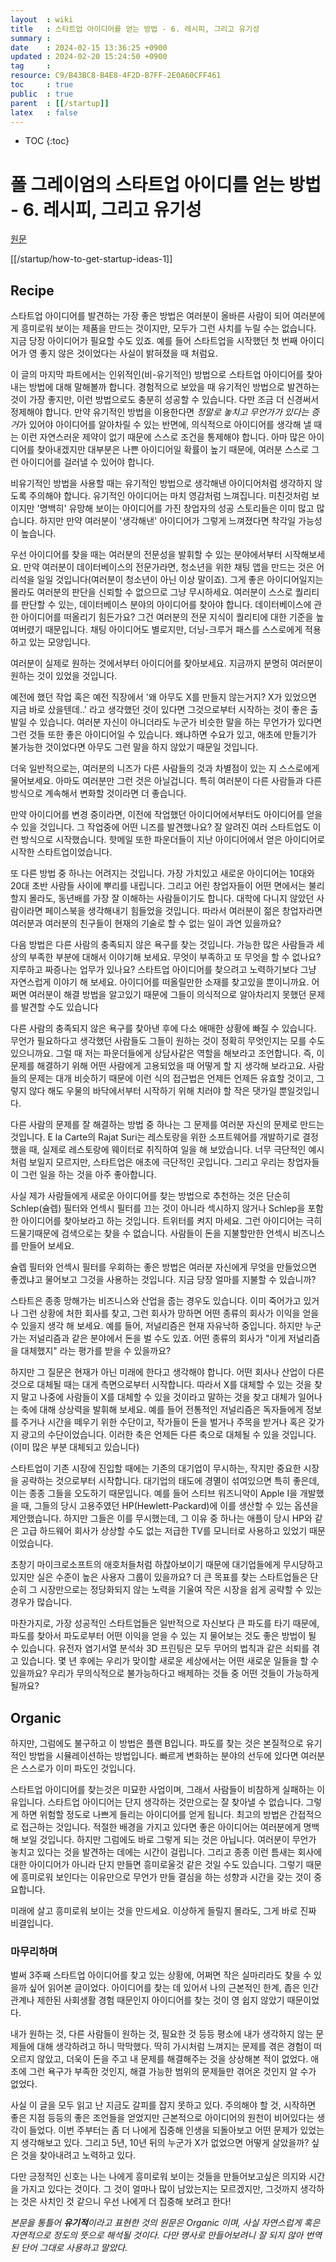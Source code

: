 ```yaml
---
layout  : wiki
title   : 스타트업 아이디어를 얻는 방법 - 6. 레시피, 그리고 유기성
summary : 
date    : 2024-02-15 13:36:25 +0900
updated : 2024-02-20 15:24:50 +0900
tag     : 
resource: C9/B43BC8-B4E8-4F2D-B7FF-2E0A60CFF461
toc     : true
public  : true
parent  : [[/startup]] 
latex   : false
---
```

* TOC
{:toc}

# 폴 그레이엄의 스타트업 아이디를 얻는 방법 - 6. 레시피, 그리고 유기성
[원문](https://www.paulgraham.com/startupideas.html)

[[/startup/how-to-get-startup-ideas-1]]

## Recipe

스타트업 아이디어를 발견하는 가장 좋은 방법은 여러분이 올바른 사람이 되어 여러분에게 흥미로워 보이는 제품을 만드는 것이지만, 모두가 그런 사치를 누릴 수는 없습니다. 지금 당장 아이디어가 필요할 수도 있죠. 예를 들어 스타트업을 시작했던 첫 번째 아이디어가 영 좋지 않은 것이었다는 사실이 밝혀졌을 때 처럼요.

이 글의 마지막 파트에서는 인위적인(비-유기적인) 방법으로 스타트업 아이디어를 찾아내는 방법에 대해 말해볼까 합니다. 경험적으로 보았을 때 유기적인 방법으로 발견하는 것이 가장 좋지만, 이런 방법으로도 충분히 성공할 수 있습니다. 다만 조금 더 신경써서 정제해야 합니다. 만약 유기적인 방법을 이용한다면 *정말로 놓치고 무언가가 있다는 증거*가 있어야 아이디어를 알아차릴 수 있는 반면에, 의식적으로 아이디어를 생각해 낼 때는 이런 자연스러운 제약이 없기 때문에 스스로 조건을 통제해야 합니다. 아마 많은 아이디어를 찾아내겠지만 대부분은 나쁜 아이디어일 확률이 높기 때문에, 여러분 스스로 그런 아이디어를 걸러낼 수 있어야 합니다.

비유기적인 방법을 사용할 때는 유기적인 방법으로 생각해낸 아이디어처럼 생각하지 않도록 주의해야 합니다. 유기적인 아이디어는 마치 영감처럼 느껴집니다. 미친것처럼 보이지만 '명백히' 유망해 보이는 아이디어를 가진 창업자의 성공 스토리들은 이미 많고 많습니다. 하지만 만약 여러분이 '생각해낸' 아이디어가 그렇게 느껴졌다면 착각일 가능성이 높습니다.  

우선 아이디어를 찾을 때는 여러분의 전문성을 발휘할 수 있는 분야에서부터 시작해보세요. 만약 여러분이 데이터베이스의 전문가라면, 청소년을 위한 채팅 앱을 만드는 것은 어리석을 일일 것입니다(여러분이 청소년이 아닌 이상 말이죠). 그게 좋은 아이디어일지는 몰라도 여러분의 판단을 신뢰할 수 없으므로 그냥 무시하세요. 여러분이 스스로 퀄리티를 판단할 수 있는, 데이터베이스 분야의 아이디어를 찾아야 합니다. 데이터베이스에 관한 아이디어를 떠올리기 힘든가요? 그건 여러분의 전문 지식이 퀄리티에 대한 기준을 높여버렸기 때문입니다. 채팅 아이디어도 별로지만, 더닝-크루거 패스를 스스로에게 적용하고 있는 모양입니다. 

여러분이 실제로 원하는 것에서부터 아이디어를 찾아보세요. 지금까지 분명히 여러분이 원하는 것이 있었을 것입니다.

예전에 했던 작업 혹은 예전 직장에서 '왜 아무도 X를 만들지 않는거지? X가 있었으면 지금 바로 샀을텐데..' 라고 생각했던 것이 있다면 그것으로부터 시작하는 것이 좋은 출발일 수 있습니다. 여러분 자신이 아니더라도 누군가 비슷한 말을 하는 무언가가 있다면 그런 것들 또한 좋은 아이디어일 수 있습니다. 왜냐하면 수요가 있고, 애초에 만들기가 불가능한 것이었다면 아무도 그런 말을 하지 않았기 때문일 것입니다. 

더욱 일반적으로는, 여러분의 니즈가 다른 사람들의 것과 차별점이 있는 지 스스로에게 물어보세요. 아마도 여러분만 그런 것은 아닐겁니다. 특히 여러분이 다른 사람들과 다른 방식으로 계속해서 변화할 것이라면 더 좋습니다.

만약 아이디어를 변경 중이라면, 이전에 작업했던 아이디어에서부터도 아이디어를 얻을 수 있을 것입니다. 그 작업중에 어떤 니즈를 발견했나요? 잘 알려진 여러 스타트업도 이런 방식으로 시작했습니다. 핫메일 또한 파운더들이 지난 아이디어에서 얻은 아이디어로 시작한 스타트업이었습니다.

또 다른 방법 중 하나는 어려지는 것입니다. 가장 가치있고 새로운 아이디어는 10대와 20대 초반 사람들 사이에 뿌리를 내립니다. 그리고 어린 창업자들이 어떤 면에서는 불리할지 몰라도, 동년배를 가장 잘 이해하는 사람들이기도 합니다. 대학에 다니지 않았던 사람이라면 페이스북을 생각해내기 힘들었을 것입니다. 따라서 여러분이 젊은 창업자라면 여러분과 여러분의 친구들이 현재의 기술로 할 수 없는 일이 과연 있을까요?

다음 방법은 다른 사람의 충족되지 않은 욕구를 찾는 것입니다. 가능한 많은 사람들과 세상의 부족한 부분에 대해서 이야기해 보세요. 무엇이 부족하고 또 무엇을 할 수 없나요? 지루하고 짜증나는 업무가 있나요? 스타트업 아이디어를 찾으려고 노력하기보다 그냥 자연스럽게 이야기 해 보세요. 아이디어를 떠올릴만한 소재를 찾고있을 뿐이니까요. 어쩌면 여러분이 해결 방법을 알고있기 때문에 그들이 의식적으로 알아차리지 못했던 문제를 발견할 수도 있습니다

다른 사람의 충족되지 않은 욕구를 찾아낸 후에 다소 애매한 상황에 빠질 수 있습니다. 무언가 필요하다고 생각했던 사람들도 그들이 원하는 것이 정확히 무엇인지는 모를 수도 있으니까요. 그럴 때 저는 파운더들에게 상담사같은 역할을 해보라고 조언합니다. 즉, 이 문제를 해결하기 위해 어떤 사람에게 고용되었을 때 어떻게 할 지 생각해 보라고요. 사람들의 문제는 대개 비슷하기 때문에 이런 식의 접근법은 언제든 언제든 유효할 것이고, 그렇지 않다 해도 우물의 바닥에서부터 시작하기 위해 치러야 할 작은 댓가일 뿐일것입니다. 

다른 사람의 문제를 잘 해결하는 방법 중 하나는 그 문제를 여러분 자신의 문제로 만드는 것입니다. E la Carte의 Rajat Suri는 레스토랑을 위한 소프트웨어를 개발하기로 결정했을 때, 실제로 레스토랑에 웨이터로 취직하여 일을 해 보았습니다. 너무 극단적인 예시처럼 보일지 모르지만, 스타트업은 애초에 극단적인 곳입니다. 그리고 우리는 창업자들이 그런 일을 하는 것을 아주 좋아합니다.

사실 제가 사람들에게 새로운 아이디어를 찾는 방법으로 추천하는 것은 단순히 Schlep(슐렙) 필터와 언섹시 필터를 끄는 것이 아니라 섹시하지 않거나 Schlep을 포함한 아이디어를 찾아보라고 하는 것입니다. 트위터를 켜지 마세요. 그런 아이디어는 극히 드물기때문에 검색으로는 찾을 수 없습니다. 사람들이 돈을 지불할만한 언섹시 비즈니스를 만들어 보세요.

슐렙 필터와 언섹시 필터를 우회하는 좋은 방법은 여러분 자신에게 무엇을 만들었으면 좋겠냐고 물어보고 그것을 사용하는 것입니다. 지금 당장 얼마를 지불할 수 있습니까?

스타트은 종종 망해가는 비즈니스와 산업을 줍는 경우도 있습니다. 이미 죽어가고 있거나 그런 상황에 처한 회사를 찾고, 그런 회사가 망하면 어떤 종류의 회사가 이익을 얻을 수 있을지 생각 해 보세요. 예를 들어, 저널리즘은 현재 자유낙하 중입니다. 하지만 누군가는 저널리즘과 같은 분야에서 돈을 벌 수도 있죠. 어떤 종류의 회사가 "이게 저널리즘을 대체했지" 라는 평가를 받을 수 있을까요?

하지만 그 질문은 현재가 아닌 미래에 한다고 생각해야 합니다. 어떤 회사나 산업이 다른 것으로 대체될 때는 대게 측면으로부터 시작합니다. 따라서 X를 대체할 수 있는 것을 찾지 말고 나중에 사람들이 X를 대체할 수 있을 것이라고 말하는 것을 찾고 대체가 일어나는 축에 대해 상상력을 발휘해 보세요. 예를 들어 전통적인 저널리즘은 독자들에게 정보를 주거나 시간을 떼우기 위한 수단이고, 작가들이 돈을 벌거나 주목을 받거나 혹은 갖가지 광고의 수단이었습니다. 이러한 축은 언제든 다른 축으로 대체될 수 있을 것입니다.(이미 많은 부분 대체되고 있습니다)

스타트업이 기존 시장에 진입할 때에는 기존의 대기업이 무시하는, 작지만 중요한 시장을 공략하는 것으로부터 시작합니다. 대기업의 태도에 경멸이 섞여있으면 특히 좋은데, 이는 종종 그들을 오도하기 때문입니다. 예를 들어 스티브 워즈니악이 Apple I을 개발했을 때, 그들의 당시 고용주였던 HP(Hewlett-Packard)에 이를 생산할 수 있는 옵션을 제안했습니다. 하지만 그들은 이를 무시했는데, 그 이유 중 하나는 애플이 당시 HP와 같은 고급 하드웨어 회사가 상상할 수도 없는 저급한 TV를 모니터로 사용하고 있었기 때문이었습니다.

초창기 마이크로소프트의 애호처들처럼 하찮아보이기 때문에 대기업들에게 무시당하고 있지만 실은 수준이 높은 사용자 그룹이 있을까요? 더 큰 목표를 찾는 스타트업들은 단순히 그 시장만으로는 정당화되지 않는 노력을 기울여 작은 시장을 쉽게 공략할 수 있는 경우가 많습니다.

마찬가지로, 가장 성공적인 스타트업들은 일반적으로 자신보다 큰 파도를 타기 때문에, 파도를 찾아서 파도로부터 어떤 이익을 얻을 수 있는 지 물어보는 것도 좋은 방법이 될 수 있습니다. 유전자 염기서열 분석솨 3D 프린팅은 모두 무어의 법칙과 같은 쇠퇴를 겪고 있습니다. 몇 년 후에는 우리가 맞이할 새로운 세상에서는 어떤 새로운 일들을 할 수 있을까요? 우리가 무의식적으로 불가능하다고 배제하는 것들 중 어떤 것들이 가능하게 될까요?

## Organic

하지만, 그럼에도 불구하고 이 방법은 플랜 B입니다. 파도를 찾는 것은 본질적으로 유기적인 방법을 시뮬레이션하는 방법입니다. 빠르게 변화하는 분야의 선두에 있다면 여러분은 스스로가 이미 파도인 것입니다.

스타트업 아이디어를 찾는것은 미묘한 사업이며, 그래서 사람들이 비참하게 실패하는 이유입니다. 스타트업 아이디어는 단지 생각하는 것만으로는 잘 찾아낼 수 없습니다. 그렇게 하면 위험할 정도로 나쁘게 들리는 아이디어를 얻게 됩니다. 최고의 방법은 간접적으로 접근하는 것입니다. 적절한 배경을 가지고 있다면 좋은 아이디어는 여러분에게 명백해 보일 것입니다. 하지만 그럼에도 바로 그렇게 되는 것은 아닙니다. 여러분이 무언가 놓치고 있다는 것을 발견하는 데에는 시간이 걸립니다. 그리고 종종 이런 틈새는 회사에 대한 아이디어가 아니라 단지 만들면 흥미로울것 같은 것일 수도 있습니다. 그렇기 때문에 흥미로워 보인다는 이유만으로 무언가 만들 결심을 하는 성향과 시간을 갖는 것이 중요합니다.

미래에 살고 흥미로워 보이는 것을 만드세요. 이상하게 들릴지 몰라도, 그게 바로 진짜 비결입니다.


### 마무리하며

벌써 3주째 스타트업 아이디어를 찾고 있는 상황에, 어쩌면 작은 실마리라도 찾을 수 있을까 싶어 읽어본 글이었다. 아이디어를 찾는 데 있어서 나의 근본적인 한계, 좁은 인간관계나 제한된 사회생활 경험 때문인지 아이디어를 찾는 것이 영 쉽지 않았기 때문이었다.

내가 원하는 것, 다른 사람들이 원하는 것, 필요한 것 등등 평소에 내가 생각하지 않는 문제들에 대해 생각하려고 하니 막막했다. 딱히 가시처럼 느껴지는 문제를 겪은 경험이 떠오르지 않았고, 더욱이 돈을 주고 내 문제를 해결해주는 것을 상상해본 적이 없었다. 애초에 그런 욕구가 부족한 것인지, 해결 가능한 범위의 문제들만 겪어온 것인지 알 수가 없었다.

사실 이 글을 모두 읽고 난 지금도 갈피를 잡지 못하고 있다. 주의해야 할 것, 시작하면 좋은 지점 등등의 좋은 조언들을 얻었지만 근본적으로 아이디어의 원천이 비어있다는 생각이 들었다. 이번 주부터는 좀 더 나에게 집중해 인생을 되돌아보고 어떤 문제가 있었는지 생각해보고 있다. 그리고 5년, 10년 뒤의 누군가 X가 없었으면 어떻게 살았을까? 싶은 것을 찾아내려고 노력하고 있다.

다만 긍정적인 신호는 나는 나에게 흥미로워 보이는 것들을 만들어보고싶은 의지와 시간을 가지고 있다는 것이다. 그 것이 얼마나 많이 남았는지는 모르겠지만, 그것까지 생각하는 것은 사치인 것 같으니 우선 나에게 더 집중해 보려고 한다!

*본문을 통틀어 **유기적**이라고 표현한 것의 원문은 Organic 이며, 사실 자연스럽게 혹은 자연적으로 정도의 뜻으로 해석될 것이다. 다만 명사로 만들어보려니 잘 되지 않아 번역된 단어 그대로 사용하고 말았다.*

